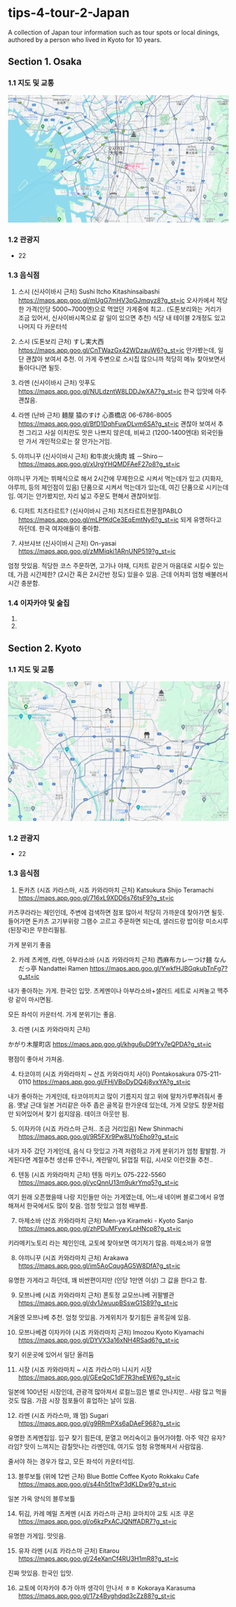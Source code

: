 # tips-4-tour-2-Japan
A collection of Japan tour information such as tour spots or local dinings, authored by a person who lived in Kyoto for 10 years.

## Section 1. Osaka
### 1.1 지도 및 교통
![Google Maps for Osaka](/imgs/map_osaka.png)

### 1.2 관광지
* 22

### 1.3 음식점
1. 스시 (신사이바시 근처)
Sushi Itcho Kitashinsaibashi
https://maps.app.goo.gl/mUgG7mHV3pGJmqyz8?g_st=ic
오사카에서 적당한 가격(인당 5000~7000엔)으로 먹었던 가게중에 최고.. (도톤보리와는 거리가 조금 있어서, 신사이바시쪽으로 갈 일이 있으면 추천)
식당 내 테이블 2개정도 있고 나머지 다 카운터석

1. 스시 (도톤보리 근처)
すし実大西
https://maps.app.goo.gl/CnTWazGx42WDzauW6?g_st=ic
안가봤는데, 일단 괜찮아 보여서 추천. 이 가게 주변으로 스시집 많으니까 적당히 메뉴 찾아보면서 돌아다니면 될듯.

3. 라멘 (신사이바시 근처)
잇푸도
https://maps.app.goo.gl/NULdzntW8LDDJwXA7?g_st=ic
한국 입맛에 아주 괜찮음.

4. 라멘 (난바 근처)
麺屋 猿のすけ 心斎橋店
06-6786-8005
https://maps.app.goo.gl/BfD1DqhFuwDLvm6SA?g_st=ic
괜찮아 보여서 추천
그리고 사실 이치란도 맛은 나쁘지 않은데, 비싸고 (1200-1400엔대) 외국인들만 가서 개인적으로는 잘 안가는거임.

5. 야끼니꾸 (신사이바시 근처)
和牛炭火焼肉 城 －Shiro－
https://maps.app.goo.gl/xUrgYHQMDFAeF27o8?g_st=ic

야끼니꾸 가게는 뷔페식으로 해서 2시간에 무제한으로 시켜서 먹는데가 있고 (지화자, 야루끼, 등의 체인점이 있음) 단품으로 시켜서 먹는데가 있는데, 여긴 단품으로 시키는데임. 여기는 안가봤지만, 자리 넓고 주문도 편해서 괜찮아보임.

6. 디저트 치즈타르트? (신사이바시 근처)
치즈타르트전문점PABLO
https://maps.app.goo.gl/mLPfKdCe3EqEmtNy6?g_st=ic
되게 유명하다고 하던데. 한국 여자애들이 좋아함.

7. 샤브샤브 (신사이바시 근처)
On-yasai
https://maps.app.goo.gl/zMMiqki1ARnUNP519?g_st=ic

엄청 맛있음. 적당한 코스 주문하면, 고기나 야채, 디저트 같은거 마음대로 시킬수 있는데, 가끔 시간제한? (2시간 혹은 2시간반 정도) 있을수 있음. 근데 어차피 엄청 배불러서 시간 충분함.

### 1.4 이자카야 및 술집
1. 
1.  


## Section 2. Kyoto
### 1.1 지도 및 교통
![Google Maps for Osaka](/imgs/map_kyoto.png)

### 1.2 관광지
* 22

### 1.3 음식점
1. 돈카츠 (시죠 카라스마, 시죠 카와라마치 근처)
Katsukura Shijo Teramachi
https://maps.app.goo.gl/716xL9XDD6s76tsF9?g_st=ic

카츠쿠라라는 체인인데, 주변에 검색하면 점포 많아서 적당히 가까운데 찾아가면 될듯. 들어가면 돈카츠 고기부위랑 그램수 고르고 주문하면 되는데, 샐러드랑 밥이랑 미소시루(된장국)은 무한리필됨.

가게 분위기 좋음

2. 카레 츠케멘, 라멘, 아부라소바 (시죠 카와라마치 근처)
西麻布カレーつけ麺 なんだっ亭 Nandattei Ramen
https://maps.app.goo.gl/YwkfHJBGqkubTnFg7?g_st=ic

내가 좋아하는 가게. 한국인 입맛.
츠케멘이나 아부라소바+샐러드 세트로 시켜놓고 맥주랑 같이 마시면됨. 

모든 좌석이 카운터석. 가게 분위기는 좋음.

3. 라멘 (시죠 카와라마치 근처)

かがり木屋町店
https://maps.app.goo.gl/khgu6uD9fYv7eQPDA?g_st=ic

평점이 좋아서 가져옴.

4. 타코야끼 (시죠 카와라마치 ~ 산죠 카와라마치 사이)
Pontakosakura
075-211-0110
https://maps.app.goo.gl/FHjVBoDyDQ4j8vxYA?g_st=ic

내가 좋아하는 가게인데, 타코야끼치고 많이 기름지지 않고 위에 말차가루뿌려줘서 좋음. 
옛날 근대 일본 거리같은 아주 좁은 골목길 한가운데 있는데, 가게 모양도 창문처럼만 되어있어서 찾기 쉽지않음. 테이크 아웃만 됨.

5. 이자카야 (시죠 카라스마 근처.. 조금 거리있음)
New Shinmachi
https://maps.app.goo.gl/9R5FXr9Pw8UYoEho9?g_st=ic

내가 자주 갔던 가게인데, 음식 다 맛있고 가격 저렴하고 가게 분위기가 엄청 활발함. 가게된다면 계절추천 생선류 안주나, 계란말이, 닭껍질 튀김, 시샤모 이런것들 추천..

6. 텐동 (시죠 카와라마치 근처)
텐동 마키노
075-222-5560
https://maps.app.goo.gl/ycQnnU13m9ukrYmq5?g_st=ic

여기 원래 오픈했을때 나랑 지인들만 아는 가게였는데, 어느새 네이버 블로그에서 유명해져서 한국에서도 많이 찾음. 엄청 맛있고 엄청 배부름.

7. 마제소바 (산죠 카와라마치 근처)
Men-ya Kirameki - Kyoto Sanjo
https://maps.app.goo.gl/zhPDuMFywyLpHNcp8?g_st=ic

키라메키노토리 라는 체인인데, 교토에 찾아보면 여기저기 많음. 마제소바가 유명

8. 야끼니꾸 (시죠 카와라마치 근처)
Arakawa
https://maps.app.goo.gl/im5AoCqugAG5W8DfA?g_st=ic

유명한 가게라고 하던데, 꽤 비싼편이지만 (인당 1만엔 이상) 그 값을 한다고 함. 

9. 모쯔나베 (시죠 카와라마치 근처)
폰토정 교모쓰나베 귀팔별관
https://maps.app.goo.gl/dv1JwuupBSswG1S89?g_st=ic

겨울엔 모쯔나베 추천. 엄청 맛있음.
가게위치가 찾기힘든 골목길에 있음.

10.	모쯔나베겸 이자카야 (시죠 카와라마치 근처)
Imozou Kyoto Kiyamachi
https://maps.app.goo.gl/DYVX3a16xNH4RSad6?g_st=ic

찾기 쉬운곳에 있어서 일단 올려둠

11.	시장 (시죠 카와라마치 ~ 시죠 카라스마)
니시키 시장
https://maps.app.goo.gl/GEeQoC1dF7R3heEW6?g_st=ic

일본에 100년된 시장인데, 관광객 많아져서 로컬느낌은 별로 안나지만.. 사람 많고 먹을것도 많음. 가끔 시장 점포들이 휴업하는 날이 있음.

12.	라멘 (시죠 카라스마, 꽤 멈)
Sugari
https://maps.app.goo.gl/g9RRmPXs6aDAeF968?g_st=ic

유명한 츠케멘집임. 입구 찾기 힘든데, 문열고 머리숙이고 들어가야함. 아주 약간 유자?라임? 맛이 느껴지는 감칠맛나는 라멘인데, 여기도 엄청 유명해져서 사람많음. 

줄서야 하는 경우가 많고, 모든 좌석이 카운터석임.

13.	블루보틀 (위에 12번 근처)
Blue Bottle Coffee Kyoto Rokkaku Cafe
https://maps.app.goo.gl/s44h5t1twP3dKLDw9?g_st=ic

일본 가옥 양식의 블루보틀

14.	튀김, 카레 메밀 츠케멘 (시죠 카라스마 근처)
쿄마치야 교토 시조 쿠온
https://maps.app.goo.gl/o6kzPxACJQNffADR7?g_st=ic

유명한 가게임. 맛잇음.

15.	유자 라멘 (시죠 카라스마 근처)
Eitarou
https://maps.app.goo.gl/24eXanCf4RU3H1mR8?g_st=ic

진짜 맛있음. 한국인 입맛.

16. 교토에 이자카야 추가 아까 생각이 안나서 ㅎㅎ
Kokoraya Karasuma
https://maps.app.goo.gl/17z4Byghdqd3cZz88?g_st=ic